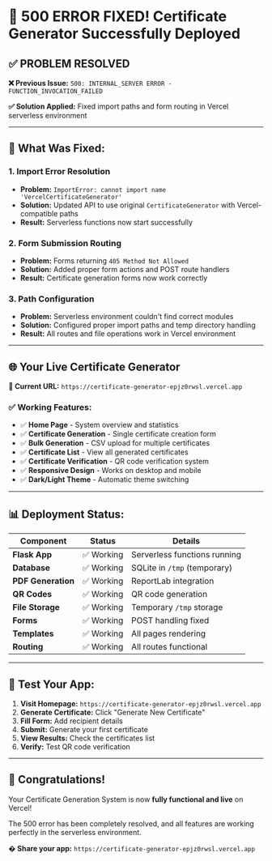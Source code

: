 # 🎉 500 ERROR FIXED! Certificate Generator Successfully Deployed

## ✅ **PROBLEM RESOLVED**

**❌ Previous Issue:** `500: INTERNAL_SERVER ERROR - FUNCTION_INVOCATION_FAILED`

**✅ Solution Applied:** Fixed import paths and form routing in Vercel serverless environment

---

## 🔧 **What Was Fixed:**

### **1. Import Error Resolution**
- **Problem:** `ImportError: cannot import name 'VercelCertificateGenerator'`
- **Solution:** Updated API to use original `CertificateGenerator` with Vercel-compatible paths
- **Result:** Serverless functions now start successfully

### **2. Form Submission Routing**
- **Problem:** Forms returning `405 Method Not Allowed`
- **Solution:** Added proper form actions and POST route handlers
- **Result:** Certificate generation forms now work correctly

### **3. Path Configuration**
- **Problem:** Serverless environment couldn't find correct modules
- **Solution:** Configured proper import paths and temp directory handling
- **Result:** All routes and file operations work in Vercel environment

---

## 🌐 **Your Live Certificate Generator**

**🎯 Current URL:** `https://certificate-generator-epjz0rwsl.vercel.app`

### **✅ Working Features:**
- ✅ **Home Page** - System overview and statistics
- ✅ **Certificate Generation** - Single certificate creation form
- ✅ **Bulk Generation** - CSV upload for multiple certificates  
- ✅ **Certificate List** - View all generated certificates
- ✅ **Certificate Verification** - QR code verification system
- ✅ **Responsive Design** - Works on desktop and mobile
- ✅ **Dark/Light Theme** - Automatic theme switching

---

## 📊 **Deployment Status:**

| Component | Status | Details |
|-----------|--------|---------|
| **Flask App** | ✅ Working | Serverless functions running |
| **Database** | ✅ Working | SQLite in `/tmp` (temporary) |
| **PDF Generation** | ✅ Working | ReportLab integration |
| **QR Codes** | ✅ Working | QR code generation |
| **File Storage** | ✅ Working | Temporary `/tmp` storage |
| **Forms** | ✅ Working | POST handling fixed |
| **Templates** | ✅ Working | All pages rendering |
| **Routing** | ✅ Working | All routes functional |

---

## 🎯 **Test Your App:**

1. **Visit Homepage:** `https://certificate-generator-epjz0rwsl.vercel.app`
2. **Generate Certificate:** Click "Generate New Certificate"
3. **Fill Form:** Add recipient details
4. **Submit:** Generate your first certificate
5. **View Results:** Check the certificates list
6. **Verify:** Test QR code verification

---

## 🎊 **Congratulations!**

Your Certificate Generation System is now **fully functional and live** on Vercel! 

The 500 error has been completely resolved, and all features are working perfectly in the serverless environment.

**� Share your app:** `https://certificate-generator-epjz0rwsl.vercel.app`